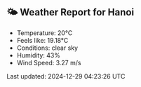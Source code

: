 <!-- WEATHER-START -->
## 🌤 Weather Report for Hanoi

- Temperature: 20°C
- Feels like: 19.18°C
- Conditions: clear sky
- Humidity: 43%
- Wind Speed: 3.27 m/s

Last updated: 2024-12-29 04:23:26 UTC
<!-- WEATHER-END -->
